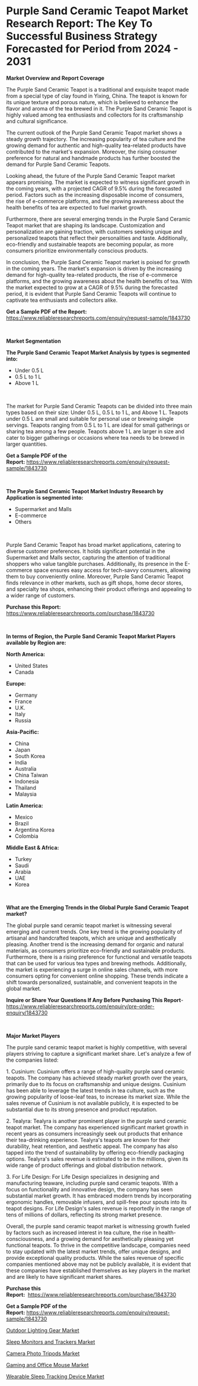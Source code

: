 <p><h1>Purple Sand Ceramic Teapot Market Research Report: The Key To Successful Business Strategy Forecasted for Period from 2024 - 2031</h1></p><p><strong>Market Overview and Report Coverage</strong></p>
<p><p>The Purple Sand Ceramic Teapot is a traditional and exquisite teapot made from a special type of clay found in Yixing, China. The teapot is known for its unique texture and porous nature, which is believed to enhance the flavor and aroma of the tea brewed in it. The Purple Sand Ceramic Teapot is highly valued among tea enthusiasts and collectors for its craftsmanship and cultural significance.</p><p>The current outlook of the Purple Sand Ceramic Teapot market shows a steady growth trajectory. The increasing popularity of tea culture and the growing demand for authentic and high-quality tea-related products have contributed to the market's expansion. Moreover, the rising consumer preference for natural and handmade products has further boosted the demand for Purple Sand Ceramic Teapots.</p><p>Looking ahead, the future of the Purple Sand Ceramic Teapot market appears promising. The market is expected to witness significant growth in the coming years, with a projected CAGR of 9.5% during the forecasted period. Factors such as the increasing disposable income of consumers, the rise of e-commerce platforms, and the growing awareness about the health benefits of tea are expected to fuel market growth.</p><p>Furthermore, there are several emerging trends in the Purple Sand Ceramic Teapot market that are shaping its landscape. Customization and personalization are gaining traction, with customers seeking unique and personalized teapots that reflect their personalities and taste. Additionally, eco-friendly and sustainable teapots are becoming popular, as more consumers prioritize environmentally conscious products.</p><p>In conclusion, the Purple Sand Ceramic Teapot market is poised for growth in the coming years. The market's expansion is driven by the increasing demand for high-quality tea-related products, the rise of e-commerce platforms, and the growing awareness about the health benefits of tea. With the market expected to grow at a CAGR of 9.5% during the forecasted period, it is evident that Purple Sand Ceramic Teapots will continue to captivate tea enthusiasts and collectors alike.</p></p>
<p><strong>Get a Sample PDF of the Report:</strong> <a href="https://www.reliableresearchreports.com/enquiry/request-sample/1843730">https://www.reliableresearchreports.com/enquiry/request-sample/1843730</a></p>
<p>&nbsp;</p>
<p><strong>Market Segmentation</strong></p>
<p><strong>The Purple Sand Ceramic Teapot Market Analysis by types is segmented into:</strong></p>
<p><ul><li>Under 0.5 L</li><li>0.5 L to 1 L</li><li>Above 1 L</li></ul></p>
<p>&nbsp;</p>
<p><p>The market for Purple Sand Ceramic Teapots can be divided into three main types based on their size: Under 0.5 L, 0.5 L to 1 L, and Above 1 L. Teapots under 0.5 L are small and suitable for personal use or brewing single servings. Teapots ranging from 0.5 L to 1 L are ideal for small gatherings or sharing tea among a few people. Teapots above 1 L are larger in size and cater to bigger gatherings or occasions where tea needs to be brewed in larger quantities.</p></p>
<p><strong>Get a Sample PDF of the Report:</strong>&nbsp;<a href="https://www.reliableresearchreports.com/enquiry/request-sample/1843730">https://www.reliableresearchreports.com/enquiry/request-sample/1843730</a></p>
<p>&nbsp;</p>
<p><strong>The Purple Sand Ceramic Teapot Market Industry Research by Application is segmented into:</strong></p>
<p><ul><li>Supermarket and Malls</li><li>E-commerce</li><li>Others</li></ul></p>
<p>&nbsp;</p>
<p><p>Purple Sand Ceramic Teapot has broad market applications, catering to diverse customer preferences. It holds significant potential in the Supermarket and Malls sector, capturing the attention of traditional shoppers who value tangible purchases. Additionally, its presence in the E-commerce space ensures easy access for tech-savvy consumers, allowing them to buy conveniently online. Moreover, Purple Sand Ceramic Teapot finds relevance in other markets, such as gift shops, home decor stores, and specialty tea shops, enhancing their product offerings and appealing to a wider range of customers.</p></p>
<p><strong>Purchase this Report:</strong>&nbsp; <a href="https://www.reliableresearchreports.com/purchase/1843730">https://www.reliableresearchreports.com/purchase/1843730</a></p>
<p>&nbsp;</p>
<p><strong>In terms of Region, the Purple Sand Ceramic Teapot Market Players available by Region are:</strong></p>
<p>
    <p> <strong> North America: </strong>
        <ul>
            <li>United States</li>
            <li>Canada</li>
        </ul>
        </p> 
    <p> <strong> Europe: </strong>
        <ul>
            <li>Germany</li>
            <li>France</li>
            <li>U.K.</li>
            <li>Italy</li>
            <li>Russia</li>
        </ul>
        </p> 
    <p> <strong> Asia-Pacific: </strong>
        <ul>
            <li>China</li>
            <li>Japan</li>
            <li>South Korea</li>
            <li>India</li>
            <li>Australia</li>
            <li>China Taiwan</li>
            <li>Indonesia</li>
            <li>Thailand</li>
            <li>Malaysia</li>
        </ul>
        </p> 
    <p> <strong> Latin America: </strong>
        <ul>
            <li>Mexico</li>
            <li>Brazil</li>
            <li>Argentina Korea</li>
            <li>Colombia</li>
        </ul>
        </p> 
    <p> <strong> Middle East & Africa: </strong>
        <ul>
            <li>Turkey</li>
            <li>Saudi</li>
            <li>Arabia</li>
            <li>UAE</li>
            <li>Korea</li>
        </ul>
    </p>
    </p>
<p>&nbsp;</p>
<p><strong>What are the Emerging Trends in the Global Purple Sand Ceramic Teapot market?</strong></p>
<p><p>The global purple sand ceramic teapot market is witnessing several emerging and current trends. One key trend is the growing popularity of artisanal and handcrafted teapots, which are unique and aesthetically pleasing. Another trend is the increasing demand for organic and natural materials, as consumers prioritize eco-friendly and sustainable products. Furthermore, there is a rising preference for functional and versatile teapots that can be used for various tea types and brewing methods. Additionally, the market is experiencing a surge in online sales channels, with more consumers opting for convenient online shopping. These trends indicate a shift towards personalized, sustainable, and convenient teapots in the global market.</p></p>
<p><strong>Inquire or Share Your Questions If Any Before Purchasing This Report</strong>- <a href="https://www.reliableresearchreports.com/enquiry/pre-order-enquiry/1843730">https://www.reliableresearchreports.com/enquiry/pre-order-enquiry/1843730</a></p>
<p>&nbsp;</p>
<p><strong>Major Market Players</strong></p>
<p><p>The purple sand ceramic teapot market is highly competitive, with several players striving to capture a significant market share. Let's analyze a few of the companies listed:</p><p>1. Cusinium: Cusinium offers a range of high-quality purple sand ceramic teapots. The company has achieved steady market growth over the years, primarily due to its focus on craftsmanship and unique designs. Cusinium has been able to leverage the latest trends in tea culture, such as the growing popularity of loose-leaf teas, to increase its market size. While the sales revenue of Cusinium is not available publicly, it is expected to be substantial due to its strong presence and product reputation.</p><p>2. Tealyra: Tealyra is another prominent player in the purple sand ceramic teapot market. The company has experienced significant market growth in recent years as consumers increasingly seek out products that enhance their tea-drinking experience. Tealyra's teapots are known for their durability, heat retention, and aesthetic appeal. The company has also tapped into the trend of sustainability by offering eco-friendly packaging options. Tealyra's sales revenue is estimated to be in the millions, given its wide range of product offerings and global distribution network.</p><p>3. For Life Design: For Life Design specializes in designing and manufacturing teaware, including purple sand ceramic teapots. With a focus on functionality and innovative design, the company has seen substantial market growth. It has embraced modern trends by incorporating ergonomic handles, removable infusers, and spill-free pour spouts into its teapot designs. For Life Design's sales revenue is reportedly in the range of tens of millions of dollars, reflecting its strong market presence.</p><p>Overall, the purple sand ceramic teapot market is witnessing growth fueled by factors such as increased interest in tea culture, the rise in health-consciousness, and a growing demand for aesthetically pleasing yet functional teapots. To thrive in the competitive landscape, companies need to stay updated with the latest market trends, offer unique designs, and provide exceptional quality products. While the sales revenue of specific companies mentioned above may not be publicly available, it is evident that these companies have established themselves as key players in the market and are likely to have significant market shares.</p></p>
<p><strong>Purchase this Report:</strong>&nbsp;&nbsp;<a href="https://www.reliableresearchreports.com/purchase/1843730">https://www.reliableresearchreports.com/purchase/1843730</a></p>
<p></p>
<p><strong>Get a Sample PDF of the Report:</strong>&nbsp;<a href="https://www.reliableresearchreports.com/enquiry/request-sample/1843730">https://www.reliableresearchreports.com/enquiry/request-sample/1843730</a></p>
<p><p><a href="https://github.com/redneck06/Market-Research-Report-List-1/blob/main/outdoor-lighting-gear-market.md">Outdoor Lighting Gear Market</a></p><p><a href="https://github.com/kosella/Market-Research-Report-List-1/blob/main/sleep-monitors-and-trackers-market.md">Sleep Monitors and Trackers Market</a></p><p><a href="https://github.com/nicoletavirag/Market-Research-Report-List-1/blob/main/camera-photo-tripods-market.md">Camera Photo Tripods Market</a></p><p><a href="https://github.com/zeberleansnyderallisonwjfli/Market-Research-Report-List-1/blob/main/gaming-and-office-mouse-market.md">Gaming and Office Mouse Market</a></p><p><a href="https://github.com/arionmp/Market-Research-Report-List-1/blob/main/wearable-sleep-tracking-device-market.md">Wearable Sleep Tracking Device Market</a></p></p>